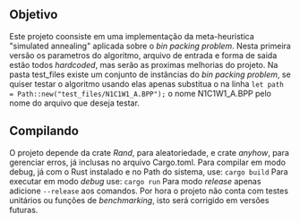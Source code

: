 ## Objetivo
Este projeto coonsiste em uma implementação da meta-heuristica "simulated annealing" aplicada sobre o _bin packing problem_.
Nesta primeira versão os parametros do algoritmo, arquivo de entrada e forma de saida estão todos _hardcoded_, mas serão as proximas melhorias do projeto.
Na pasta test\_files existe um conjunto de instâncias do _bin packing problem_, se quiser testar o algoritmo usando elas apenas substitua o na linha 
```let path = Path::new("test_files/N1C1W1_A.BPP");```
o nome N1C1W1\_A.BPP pelo nome do arquivo que deseja testar.
## Compilando
O projeto depende da crate _Rand_, para aleatoriedade, e crate _anyhow_, para gerenciar erros, já inclusas no arquivo Cargo.toml.
Para compilar em modo debug, já com o Rust instalado e no Path do sistema, use: 
```cargo build```
Para executar em modo _debug_ use: 
```cargo run```
Para modo _release_ apenas adicione ```--release``` aos comandos.
Por hora o projeto não conta com testes unitários ou funções de _benchmarking_, isto será corrigido em versões futuras.
